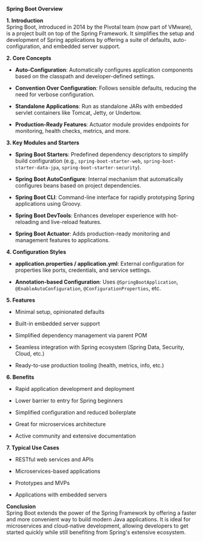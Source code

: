 **Spring Boot Overview**

**1. Introduction**  
Spring Boot, introduced in 2014 by the Pivotal team (now part of VMware), is a project built on top of the Spring Framework. It simplifies the setup and development of Spring applications by offering a suite of defaults, auto-configuration, and embedded server support.

**2. Core Concepts**

- **Auto-Configuration**: Automatically configures application components based on the classpath and developer-defined settings.
    
- **Convention Over Configuration**: Follows sensible defaults, reducing the need for verbose configuration.
    
- **Standalone Applications**: Run as standalone JARs with embedded servlet containers like Tomcat, Jetty, or Undertow.
    
- **Production-Ready Features**: Actuator module provides endpoints for monitoring, health checks, metrics, and more.
    

**3. Key Modules and Starters**

- **Spring Boot Starters**: Predefined dependency descriptors to simplify build configuration (e.g., `spring-boot-starter-web`, `spring-boot-starter-data-jpa`, `spring-boot-starter-security`).
    
- **Spring Boot AutoConfigure**: Internal mechanism that automatically configures beans based on project dependencies.
    
- **Spring Boot CLI**: Command-line interface for rapidly prototyping Spring applications using Groovy.
    
- **Spring Boot DevTools**: Enhances developer experience with hot-reloading and live-reload features.
    
- **Spring Boot Actuator**: Adds production-ready monitoring and management features to applications.
    

**4. Configuration Styles**

- **application.properties / application.yml**: External configuration for properties like ports, credentials, and service settings.
    
- **Annotation-based Configuration**: Uses `@SpringBootApplication`, `@EnableAutoConfiguration`, `@ConfigurationProperties`, etc.
    

**5. Features**

- Minimal setup, opinionated defaults
    
- Built-in embedded server support
    
- Simplified dependency management via parent POM
    
- Seamless integration with Spring ecosystem (Spring Data, Security, Cloud, etc.)
    
- Ready-to-use production tooling (health, metrics, info, etc.)
    

**6. Benefits**

- Rapid application development and deployment
    
- Lower barrier to entry for Spring beginners
    
- Simplified configuration and reduced boilerplate
    
- Great for microservices architecture
    
- Active community and extensive documentation
    

**7. Typical Use Cases**

- RESTful web services and APIs
    
- Microservices-based applications
    
- Prototypes and MVPs
    
- Applications with embedded servers
    

**Conclusion**  
Spring Boot extends the power of the Spring Framework by offering a faster and more convenient way to build modern Java applications. It is ideal for microservices and cloud-native development, allowing developers to get started quickly while still benefiting from Spring's extensive ecosystem.